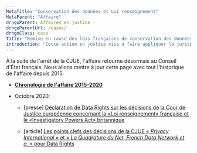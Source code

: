 ```yaml
---
MetaTitle: "Conservation des données et Loi renseignement"
MetaParent: "Affaire"
drngoParent: Affaires en justice
drngoParentUrl: /cases/
drngoClass: case 
Title: "Remise en cause des lois françaises de conservation des données et de surveillance et la loi renseignement de 2015"
introduction: "Cette action en justice vise à faire appliquer la jurisprudence de la Cour de justice de l'UE sur la conservation généralisée de données et l'analyse en temps réel."
---
```


À la suite de l'arrêt de la CJUE, l'affaire retourne désormais au Conseil d'État français. Nous allons mettre à jour cette page avec tout l'historique de l'affaire depuis 2015.


 - **[Chronologie de l'affaire 2015-2020](timeline)**

 - Octobre 2020:
 
     * [presse] [Déclaration de Data Rights sur les décisions de la Cour de Justice européenne concernant la «Loi renseignement» française et le «Investigatory Powers Act» britannique](/news/2020-10-06-eucj-mass-surveillance-data-retention/)

      * [article] [Les points clefs des décisions de la CJUE «&nbsp;<em>Privacy International</em>&nbsp;» et «&nbsp;<em>La Quadrature du Net, French Data Network et a.</em>&nbsp;» pour Data Rights](2020-10-eucj-takeaways)

